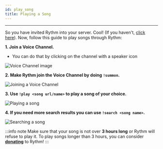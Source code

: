 ```yaml
---
id: play_song
title: Playing a Song
---
```


-----
So you have invited Rythm into your server. Cool! (If you haven't, [click here](/adding_rythm)). Now, follow this guide to play songs through Rythm:

**1. Join a Voice Channel.**
  - You can do that by clicking on the channel with a speaker icon 
  
![Voice Channel image](/img/docs/playing-a-song/voice-channel-image.png)

**2. Make Rythm join the Voice Channel by doing `!summon`.**

![Joining a Voice Channel](/img/docs/playing-a-song/join-a-vc.png)

**3. Use `!play <song url/name>` to play a song of your choice.**

![Playing a song](/img/docs/playing-a-song/play-a-song.png)

**4. If you need more search results you can use `!search <song name>`.**

![Searching a song](/img/docs/playing-a-song/search-a-song.png)

:::info note
Make sure that your song is not over **3 hours long** or Rythm will refuse to play it. To play songs longer than 3 hours, you can consider [**donating**](https://rythmbot.co/donate?do) to Rythm!
:::

